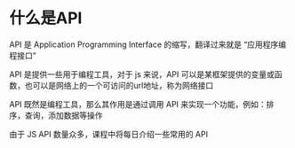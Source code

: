 # 什么是API
API 是 Application Programming Interface 的缩写，翻译过来就是 “应用程序编程接口”

API 是提供一些用于编程工具，对于 js 来说，API 可以是某框架提供的变量或函数，也可以是网络上的一个可访问的url地址，称为网络接口

API 既然是编程工具，那么其作用是通过调用 API 来实现一个功能，例如：排序，查询，添加数据等操作

由于 JS API 数量众多，课程中将每日介绍一些常用的 API